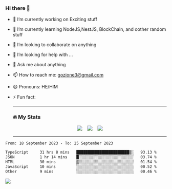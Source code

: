 ### Hi there 👋

<!--
**charlieScript/charlieScript** is a ✨ _special_ ✨ repository because its `README.md` (this file) appears on your GitHub profile.

Here are some ideas to get you started: -->

- 🔭 I’m currently working on Exciting stuff
- 🌱 I’m currently learning NodeJS,NestJS, BlockChain, and oother random stuff
- 👯 I’m looking to collaborate on anything
- 🤔 I’m looking for help with ...
- 💬 Ask me about anything
- 📫 How to reach me: gozione3@gmail.com
- 😄 Pronouns: HE/HIM
- ⚡ Fun fact:


  ---

  ### :fire: My Stats

  <div id="stats" align="center">
  <img src="http://github-readme-streak-stats.herokuapp.com?user=charlieScript&theme=dark&date_format=M%20j%5B%2C%20Y%5D" />&nbsp;&nbsp;&nbsp;
  <img src="https://github-readme-stats.vercel.app/api/top-langs/?username=charlieScript&layout=compact&theme=vision-friendly-dark"/>&nbsp;&nbsp;&nbsp;
  <img src="https://github-readme-stats.vercel.app/api?username=charlieScript&show_icons=true&theme=radical"/>
  </div>

  ---



<!--START_SECTION:waka-->

```txt
From: 18 September 2023 - To: 25 September 2023

TypeScript     31 hrs 8 mins   ███████████████████████▒░   93.13 %
JSON           1 hr 14 mins    █░░░░░░░░░░░░░░░░░░░░░░░░   03.74 %
HTML           30 mins         ▒░░░░░░░░░░░░░░░░░░░░░░░░   01.54 %
JavaScript     10 mins         ░░░░░░░░░░░░░░░░░░░░░░░░░   00.52 %
Other          9 mins          ░░░░░░░░░░░░░░░░░░░░░░░░░   00.46 %
```

<!--END_SECTION:waka-->
![](https://komarev.com/ghpvc/?username=charlieScript)
